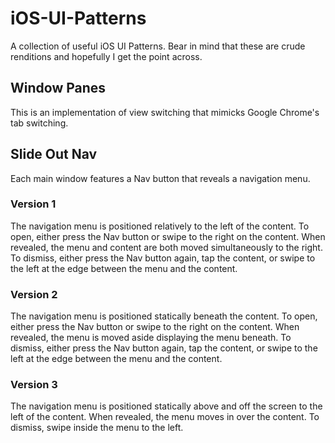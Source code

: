 iOS-UI-Patterns
===============

A collection of useful iOS UI Patterns. Bear in mind that these are crude renditions and hopefully I get the point across.

## Window Panes ##

This is an implementation of view switching that mimicks Google Chrome's tab switching.


## Slide Out Nav ##

Each main window features a Nav button that reveals a navigation menu.
    
### Version 1 ###

The navigation menu is positioned relatively to the left of the content. To open, either press the Nav button or swipe to the right on the content. When revealed, the menu and content are both moved simultaneously to the right. To dismiss, either press the Nav button again, tap the content, or swipe to the left at the edge between the menu and the content.

### Version 2 ###

The navigation menu is positioned statically beneath the content. To open, either press the Nav button or swipe to the right on the content. When revealed, the menu is moved aside displaying the menu beneath. To dismiss, either press the Nav button again, tap the content, or swipe to the left at the edge between the menu and the content.

### Version 3 ###

The navigation menu is positioned statically above and off the screen to the left of the content. When revealed, the menu moves in over the content. To dismiss, swipe inside the menu to the left.
